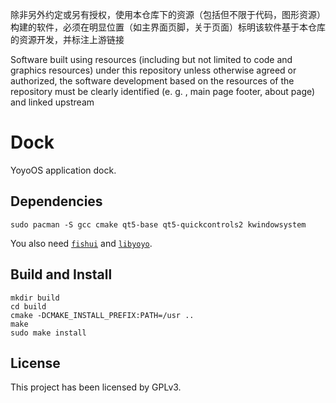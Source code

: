 除非另外约定或另有授权，使用本仓库下的资源（包括但不限于代码，图形资源）构建的软件，必须在明显位置（如主界面页脚，关于页面）标明该软件基于本仓库的资源开发，并标注上游链接


Software built using resources (including but not limited to code and graphics resources) under this repository unless otherwise agreed or authorized, the software development based on the resources of the repository must be clearly identified (e. g. , main page footer, about page) and linked upstream

# Dock

YoyoOS application dock.

## Dependencies

```shell
sudo pacman -S gcc cmake qt5-base qt5-quickcontrols2 kwindowsystem
```

You also need [`fishui`](https://github.com/yoyoos/fishui) and [`libyoyo`](https://github.com/yoyoos/libyoyo).

## Build and Install

```
mkdir build
cd build
cmake -DCMAKE_INSTALL_PREFIX:PATH=/usr ..
make
sudo make install
```

## License

This project has been licensed by GPLv3.
